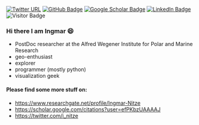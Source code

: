 [![Twitter URL](https://img.shields.io/twitter/follow/i_nitze?style=social)](https://twitter.com/intent/follow?screen_name=i_nitze)
[![GitHub Badge](https://img.shields.io/github/followers/initze?style=social)](https://github.com/initze?tab=followers)
[![Google Scholar Badge](https://img.shields.io/badge/Google-Scholar-lightgrey)](https://scholar.google.com/citations?user=efPKbzUAAAAJ)
[![LinkedIn Badge](https://img.shields.io/badge/My-LinkedIn-blue)](https://www.linkedin.com/in/ingmar-nitze-99508045)
![Visitor Badge](https://visitor-badge.laobi.icu/badge?page_id=initze.initze)
### Hi there I am Ingmar :smile:
* PostDoc researcher at the Alfred Wegener Institute for Polar and Marine Research
* geo-enthusiast 
* explorer
* programmer (mostly python)
* visualization geek

#### Please find some more stuff on:
- https://www.researchgate.net/profile/Ingmar-Nitze
- https://scholar.google.com/citations?user=efPKbzUAAAAJ
- https://twitter.com/i_nitze



<!--
**initze/initze** is a ✨ _special_ ✨ repository because its `README.md` (this file) appears on your GitHub profile.

Here are some ideas to get you started:

- 🔭 I’m currently working on ...
- 🌱 I’m currently learning ...
- 👯 I’m looking to collaborate on ...
- 🤔 I’m looking for help with ...
- 💬 Ask me about ...
- 📫 How to reach me: ...
- 😄 Pronouns: ...
- ⚡ Fun fact: ...
-->
